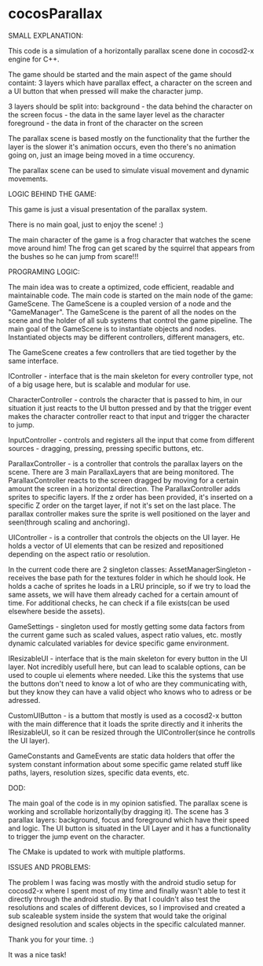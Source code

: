 # cocosParallax

SMALL EXPLANATION:


This code is a simulation of a horizontally parallax scene done in cocosd2-x engine for C++.

The game should be started and the main aspect of the game should containt:
3 layers which have parallax effect, a character on the screen and a UI button that
when pressed will make the character jump.

3 layers should be split into:
background - the data behind the character on the screen
focus - the data in the same layer level as the character
foreground - the data in front of the character on the screen

The parallax scene is based mostly on the functionality that the further the layer is
the slower it's animation occurs, even tho there's no animation going on,
just an image being moved in a time occurency.

The parallax scene can be used to simulate visual movement and dynamic movements.


LOGIC BEHIND THE GAME:

This game is just a visual presentation of the parallax system.

There is no main goal, just to enjoy the scene! :)

The main character of the game is a frog character that watches the scene move around him!
The frog can get scared by the squirrel that appears from the bushes so he can jump from
scare!!!

PROGRAMING LOGIC:

The main idea was to create a optimized, code efficient, readable and maintainable code.
The main code is started on the main node of the game: GameScene. The GameScene is a coupled 
version of a node and the "GameManager". The GameScene is the parent of all the nodes on the 
scene and the holder of all sub systems that control the game pipeline. The main goal of the 
GameScene is to instantiate objects and nodes. Instantiated objects may be different controllers,
different managers, etc.

The GameScene creates a few controllers that are tied together by the same interface.

IController - interface that is the main skeleton for every controller type, not of a big usage here, but is scalable and modular for use.

CharacterController - controls the character that is passed to him, in our situation it just reacts to the UI button pressed and by that the trigger
event makes the character controller react to that input and trigger the character to jump.

InputController - controls and registers all the input that come from different sources - dragging, pressing, pressing specific buttons, etc.

ParallaxController - is a controller that controls the parallax layers on the scene. There are 3 main ParallaxLayers that are being monitored.
The ParallaxController reacts to the screen dragged by moving for a certain amount the screen in a horizontal direction. 
The ParallaxController adds sprites to specific layers. If the z order has been provided, it's inserted on a specific Z order on the target layer,
if not it's set on the last place. The parallax controller makes sure the sprite is well positioned on the layer and seen(through scaling and anchoring).

UIController - is a controller that controls the objects on the UI layer. He holds a vector of UI elements that can be resized and repositioned depending
on the aspect ratio or resolution. 



In the current code there are 2 singleton classes:
AssetManagerSingleton - receives the base path for the textures folder in which he should look. He holds a cache of sprites he loads in a LRU principle, 
so if we try to load the same assets, we will have them already cached for a certain amount of time. For additional checks, he can check if a file 
exists(can be used elsewhere beside the assets).

GameSettings - singleton used for mostly getting some data factors from the current game such as scaled values, aspect ratio values,  etc. mostly
dynamic calculated variables for device specific game environment.



IResizableUI - interface that is the main skeleton for every button in the UI layer. Not incredibly usefull here, but can lead to scalable options,
can be used to couple ui elements where needed. Like this the systems that use the buttons don't need to know a lot of who are they communicating with,
but they know they can have a valid object who knows who to adress or be adressed.

CustomUIButton - is a buttom that mostly is used as a cocosd2-x button with the main difference that it loads the sprite directly and it inherits the IResizableUI,
so it can be resized through the UIController(since he controlls the UI layer).


GameConstants and GameEvents are static data holders that offer the system constant information about some specific game related stuff like paths, layers, resolution sizes, specific data events, etc.



DOD:

The main goal of the code is in my opinion satisfied. The parallax scene is working and scrollable horizontally(by dragging it). The scene has 3 parallax layers: background, focus and foreground which have their speed and logic. The UI button is situated in the UI Layer and it has a functionality to trigger the jump event on the character.

The CMake is updated to work with multiple platforms. 


ISSUES AND PROBLEMS:

The problem I was facing was mostly with the android studio setup for cocosd2-x where I spent most of my time and finally wasn't able to test it directly through the android studio. By that I couldn't also test the resolutions and scales of different devices, so I improvised and created a sub scaleable system inside the system that would take the original designed resolution and scales objects in the specific calculated manner.







Thank you for your time. :)

It was a nice task! 